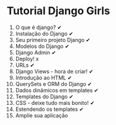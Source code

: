 # Tutorial Django Girls 

1. O que é django? ✔
2. Instalação do Django ✔
3. Seu primeiro projeto Django ✔
4. Modelos do Django ✔
5. Django Admin ✔
6. Deploy! x
7. URLs ✔
8. Django Views - hora de criar! ✔
9. Introdução ao HTML ✔
10. QuerySets e ORM do Django ✔
11. Dados dinâmicos em templates ✔
12. Templates do Django ✔
13. CSS - deixe tudo mais bonito! ✔
14. Estendendo os templates ✔
15. Amplie sua aplicação

